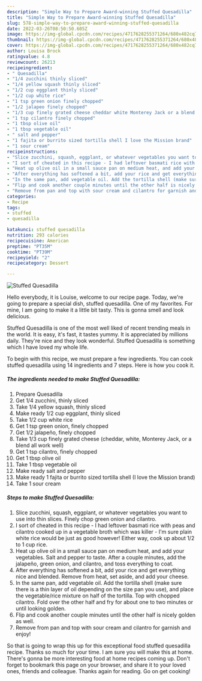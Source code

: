 ```yaml
---
description: "Simple Way to Prepare Award-winning Stuffed Quesadilla"
title: "Simple Way to Prepare Award-winning Stuffed Quesadilla"
slug: 578-simple-way-to-prepare-award-winning-stuffed-quesadilla
date: 2022-03-26T08:50:50.605Z
image: https://img-global.cpcdn.com/recipes/4717628255371264/680x482cq70/stuffed-quesadilla-recipe-main-photo.jpg
thumbnail: https://img-global.cpcdn.com/recipes/4717628255371264/680x482cq70/stuffed-quesadilla-recipe-main-photo.jpg
cover: https://img-global.cpcdn.com/recipes/4717628255371264/680x482cq70/stuffed-quesadilla-recipe-main-photo.jpg
author: Louisa Brock
ratingvalue: 4.8
reviewcount: 26213
recipeingredient:
- " Quesadilla"
- "1/4 zucchini thinly sliced"
- "1/4 yellow squash thinly sliced"
- "1/2 cup eggplant thinly sliced"
- "1/2 cup white rice"
- "1 tsp green onion finely chopped"
- "1/2 jalapeo finely chopped"
- "1/3 cup finely grated cheese cheddar white Monterey Jack or a blend all work well"
- "1 tsp cilantro finely chopped"
- "1 tbsp olive oil"
- "1 tbsp vegetable oil"
- " salt and pepper"
- "1 fajita or burrito sized tortilla shell I love the Mission brand"
- "1 sour cream"
recipeinstructions:
- "Slice zucchini, squash, eggplant, or whatever vegetables you want to use into thin slices. Finely chop green onion and cilantro."
- "I sort of cheated in this recipe - I had leftover basmati rice with peas and cilantro cooked up in a vegetable broth which was killer - I&#39;m sure plain white rice would be just as good however! Either way, cook up about 1/2 to 1 cup rice."
- "Heat up olive oil in a small sauce pan on medium heat, and add your vegetables. Salt and pepper to taste. After a couple minutes, add the jalapeño, green onion, and cilantro, and toss everything to coat."
- "After everything has softened a bit, add your rice and get everything nice and blended. Remove from heat, set aside, and add your cheese."
- "In the same pan, add vegetable oil. Add the tortilla shell (make sure there is a thin layer of oil depending on the size pan you use), and place the vegetable/rice mixture on half of the tortilla. Top with chopped cilantro. Fold over the other half and fry for about one to two minutes or until looking golden."
- "Flip and cook another couple minutes until the other half is nicely golden as well."
- "Remove from pan and top with sour cream and cilantro for garnish and enjoy!"
categories:
- Recipe
tags:
- stuffed
- quesadilla

katakunci: stuffed quesadilla 
nutrition: 293 calories
recipecuisine: American
preptime: "PT35M"
cooktime: "PT39M"
recipeyield: "2"
recipecategory: Dessert

---
```



![Stuffed Quesadilla](https://img-global.cpcdn.com/recipes/4717628255371264/680x482cq70/stuffed-quesadilla-recipe-main-photo.jpg)

Hello everybody, it is Louise, welcome to our recipe page. Today, we're going to prepare a special dish, stuffed quesadilla. One of my favorites. For mine, I am going to make it a little bit tasty. This is gonna smell and look delicious.



Stuffed Quesadilla is one of the most well liked of recent trending meals in the world. It is easy, it's fast, it tastes yummy. It is appreciated by millions daily. They're nice and they look wonderful. Stuffed Quesadilla is something which I have loved my whole life.


To begin with this recipe, we must prepare a few ingredients. You can cook stuffed quesadilla using 14 ingredients and 7 steps. Here is how you cook it.

<!--inarticleads1-->

##### The ingredients needed to make Stuffed Quesadilla:

1. Prepare  Quesadilla
1. Get 1/4 zucchini, thinly sliced
1. Take 1/4 yellow squash, thinly sliced
1. Make ready 1/2 cup eggplant, thinly sliced
1. Take 1/2 cup white rice
1. Get 1 tsp green onion, finely chopped
1. Get 1/2 jalapeño, finely chopped
1. Take 1/3 cup finely grated cheese (cheddar, white, Monterey Jack, or a blend all work well)
1. Get 1 tsp cilantro, finely chopped
1. Get 1 tbsp olive oil
1. Take 1 tbsp vegetable oil
1. Make ready  salt and pepper
1. Make ready 1 fajita or burrito sized tortilla shell (I love the Mission brand)
1. Take 1 sour cream




<!--inarticleads2-->

##### Steps to make Stuffed Quesadilla:

1. Slice zucchini, squash, eggplant, or whatever vegetables you want to use into thin slices. Finely chop green onion and cilantro.
1. I sort of cheated in this recipe - I had leftover basmati rice with peas and cilantro cooked up in a vegetable broth which was killer - I&#39;m sure plain white rice would be just as good however! Either way, cook up about 1/2 to 1 cup rice.
1. Heat up olive oil in a small sauce pan on medium heat, and add your vegetables. Salt and pepper to taste. After a couple minutes, add the jalapeño, green onion, and cilantro, and toss everything to coat.
1. After everything has softened a bit, add your rice and get everything nice and blended. Remove from heat, set aside, and add your cheese.
1. In the same pan, add vegetable oil. Add the tortilla shell (make sure there is a thin layer of oil depending on the size pan you use), and place the vegetable/rice mixture on half of the tortilla. Top with chopped cilantro. Fold over the other half and fry for about one to two minutes or until looking golden.
1. Flip and cook another couple minutes until the other half is nicely golden as well.
1. Remove from pan and top with sour cream and cilantro for garnish and enjoy!




So that is going to wrap this up for this exceptional food stuffed quesadilla recipe. Thanks so much for your time. I am sure you will make this at home. There's gonna be more interesting food at home recipes coming up. Don't forget to bookmark this page on your browser, and share it to your loved ones, friends and colleague. Thanks again for reading. Go on get cooking!
